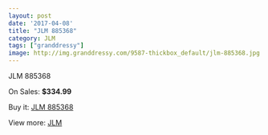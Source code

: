 ```yaml
---
layout: post
date: '2017-04-08'
title: "JLM 885368"
category: JLM
tags: ["granddressy"]
image: http://img.granddressy.com/9587-thickbox_default/jlm-885368.jpg
---
```

JLM 885368

On Sales: **$334.99**
<a href="https://www.granddressy.com/en/jlm/8801-jlm-885368.html"><amp-img layout="responsive" width="600" height="600" src="//img.granddressy.com/9587-thickbox_default/jlm-885368.jpg" alt="JLM 885368 0" /></a>

Buy it: [JLM 885368](https://www.granddressy.com/en/jlm/8801-jlm-885368.html "JLM 885368")

View more: [JLM](https://www.granddressy.com/en/207-jlm "JLM")